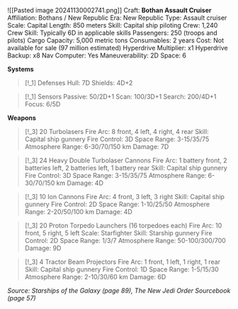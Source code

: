 ![[Pasted image 20241130002741.png]]
Craft: **Bothan Assault Cruiser**
Affiliation: Bothans / New Republic
Era: New Republic
Type: Assault cruiser
Scale: Capital
Length: 850 meters
Skill: Capital ship piloting
Crew: 1,240
Crew Skill: Typically 6D in applicable skills
Passengers: 250 (troops and pilots)
Cargo Capacity: 5,000 metric tons
Consumables: 2 years
Cost: Not available for sale (97 million estimated)
Hyperdrive Multiplier: x1
Hyperdrive Backup: x8
Nav Computer: Yes
Maneuverability: 2D
Space: 6

**Systems**
> [!_1] Defenses
> Hull: 7D
> Shields: 4D+2

> [!_1] Sensors
> Passive: 50/2D+1
> Scan: 100/3D+1
> Search: 200/4D+1
> Focus: 6/5D

**Weapons**
> [!_3] 20 Turbolasers
> Fire Arc: 8 front, 4 left, 4 right, 4 rear
> Skill: Capital ship gunnery
> Fire Control: 3D
> Space Range: 3-15/35/75
> Atmosphere Range: 6-30/70/150 km
> Damage: 7D
> 

> [!_3] 24 Heavy Double Turbolaser Cannons
> Fire Arc: 1 battery front, 2 batteries left, 2 batteries left, 1
> battery rear
> Skill: Capital ship gunnery
> Fire Control: 3D
> Space Range: 3-15/35/75
> Atmosphere Range: 6-30/70/150 km
> Damage: 4D

> [!_3] 10 Ion Cannons
> Fire Arc: 4 front, 3 left, 3 right
> Skill: Capital ship gunnery
> Fire Control: 2D
> Space Range: 1-10/25/50
> Atmosphere Range: 2-20/50/100 km
> Damage: 4D

> [!_3] 20 Proton Torpedo Launchers (16 torpedoes each)
> Fire Arc: 10 front, 5 right, 5 left
> Scale: Starfighter
> Skill: Starship gunnery
> Fire Control: 2D
> Space Range: 1/3/7
> Atmosphere Range: 50-100/300/700
> Damage: 9D

> [!_3] 4 Tractor Beam Projectors
> Fire Arc: 1 front, 1 left, 1 right, 1 rear
> Skill: Capital ship gunnery
> Fire Control: 1D
> Space Range: 1-5/15/30
> Atmosphere Range: 2-10/30/60 km
> Damage: 6D


*Source: Starships of the Galaxy (page 89), The New Jedi Order Sourcebook (page 57)* 
